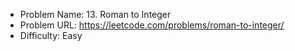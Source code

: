 - Problem Name: 13. Roman to Integer
- Problem URL: https://leetcode.com/problems/roman-to-integer/
- Difficulty: Easy